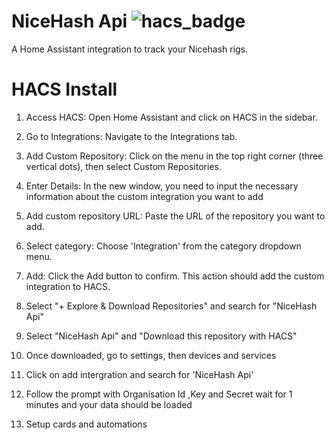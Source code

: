 # NiceHash Api ![hacs_badge](https://img.shields.io/badge/HACS-Custom-41BDF5.svg?style=for-the-badge)

A Home Assistant integration to track your Nicehash rigs.


# HACS Install 
1. Access HACS: Open Home Assistant and click on HACS in the sidebar.
2. Go to Integrations: Navigate to the Integrations tab.
3. Add Custom Repository: Click on the menu in the top right corner (three vertical dots), then select Custom Repositories.
4. Enter Details: In the new window, you need to input the necessary information about the custom integration you want to add
5. Add custom repository URL: Paste the URL of the repository you want to add.
6. Select category: Choose 'Integration' from the category dropdown menu.
7. Add: Click the Add button to confirm. This action should add the custom integration to HACS.
8. Select "+ Explore & Download Repositories" and search for "NiceHash Api"
9. Select "NiceHash Api" and "Download this repository with HACS"
10. Once downloaded, go to settings, then devices and services
11. Click on add intergration and search for 'NiceHash Api'
12. Follow the prompt with Organisation Id ,Key and Secret wait for 1 minutes and your data should be loaded

13. Setup cards and automations


 

